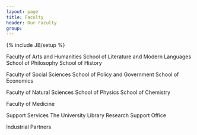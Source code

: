 ```yaml
---
layout: page
title: Faculty
header: Our Faculty
group: 
---
```

{% include JB/setup %}

Faculty of Arts and Humanities
School of Literature and Modern Languages
School of Philosophy
School of History

Faculty of Social Sciences
School of Policy and Government
School of Economics

Faculty of Natural Sciences
School of Physics
School of Chemistry

Faculty of Medicine

Support Services
The University Library
Research Support Office

Industrial Partners

